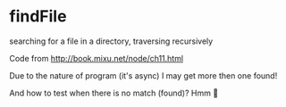 # findFile

searching for a file in a directory, traversing recursively

Code from http://book.mixu.net/node/ch11.html


Due to the nature of program (it's async) I may get more then one found!

And how to test when there is no match (found)? Hmm 🤔
